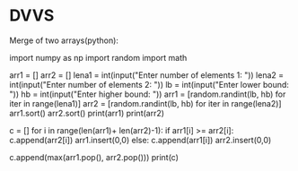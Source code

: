 # DVVS
Merge of two arrays(python):

import numpy as np
import random 
import math

arr1 = []
arr2 = []
lena1 = int(input("Enter number of elements 1: "))
lena2 = int(input("Enter number of elements 2: "))
lb = int(input("Enter lower bound: "))
hb = int(input("Enter higher bound: "))
arr1 = [random.randint(lb, hb) for iter in range(lena1)]
arr2 = [random.randint(lb, hb) for iter in range(lena2)]
arr1.sort()
arr2.sort()
print(arr1)
print(arr2)

c = []
for i in range(len(arr1)+ len(arr2)-1):
    if arr1[i] >= arr2[i]:
        c.append(arr2[i])
        arr1.insert(0,0)
    else:
        c.append(arr1[i])
        arr2.insert(0,0)


c.append(max(arr1.pop(), arr2.pop()))
print(c)
